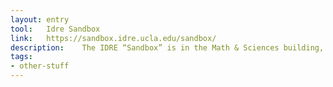 ```yaml
---
layout: entry
tool:	Idre Sandbox
link:	https://sandbox.idre.ucla.edu/sandbox/
description:	The IDRE “Sandbox” is in the Math & Sciences building, in Room 4328 which has two entrances (be sure to go to the red, not white, double-door).  Please knock loudly!  It may be a bit complicated to get there.
tags:
- other-stuff	
---
```

